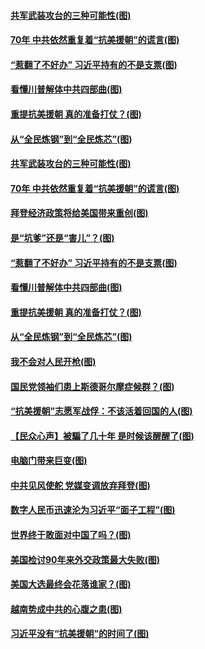 #### [共军武装攻台的三种可能性(图)](../pages/p4/950393.md) 
#### [70年 中共依然重复着“抗美援朝”的谎言(图)](../pages/p4/950392.md) 
#### [“惹翻了不好办” 习近平持有的不是支票(图)](../pages/p4/950348.md) 
#### [看懂川普解体中共四部曲(图)](../pages/p4/950317.md) 
#### [重提抗美援朝 真的准备打仗？(图)](../pages/p4/950308.md) 
#### [从“全民炼钢”到“全民炼芯”(图)](../pages/p4/950311.md) 
#### [共军武装攻台的三种可能性(图)](../pages/p4/950393.md) 
#### [70年 中共依然重复着“抗美援朝”的谎言(图)](../pages/p4/950392.md) 
#### [拜登经济政策将给美国带来重创(图)](../pages/p4/950390.md) 
#### [是“坑爹”还是“害儿”？(图)](../pages/p4/950389.md) 
#### [“惹翻了不好办” 习近平持有的不是支票(图)](../pages/p4/950348.md) 
#### [看懂川普解体中共四部曲(图)](../pages/p4/950317.md) 
#### [重提抗美援朝 真的准备打仗？(图)](../pages/p4/950308.md) 
#### [从“全民炼钢”到“全民炼芯”(图)](../pages/p4/950311.md) 
#### [我不会对人民开枪(图)](../pages/p4/950313.md) 
#### [国民党领袖们患上斯德哥尔摩症候群？(图)](../pages/p4/950233.md) 
#### [“抗美援朝”志愿军战俘：不该活着回国的人(图)](../pages/p4/950241.md) 
#### [【民众心声】被騙了几十年 是时候该醒醒了(图)](../pages/p4/949894.md) 
#### [电脑门带来巨变(图)](../pages/p4/950222.md) 
#### [中共见风使舵 党媒变调放弃拜登(图)](../pages/p4/950258.md) 
#### [数字人民币迅速沦为习近平“面子工程”(图)](../pages/p4/950224.md) 
#### [世界终于敢面对中国了吗？(图)](../pages/p4/950191.md) 
#### [美国检讨90年来外交政策最大失败(图)](../pages/p4/950210.md) 
#### [美国大选最终会花落谁家？(图)](../pages/p4/950199.md) 
#### [越南势成中共的心腹之患(图)](../pages/p4/950194.md) 
#### [习近平没有“抗美援朝”的时间了(图)](../pages/p4/950134.md) 
